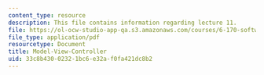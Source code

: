```yaml
---
content_type: resource
description: This file contains information regarding lecture 11.
file: https://ol-ocw-studio-app-qa.s3.amazonaws.com/courses/6-170-software-studio-spring-2013/33c8b43002321bc6e32af0fa421dc8b2_MIT6_170S13_11-mdl-vw-cntrl.pdf
file_type: application/pdf
resourcetype: Document
title: Model-View-Controller
uid: 33c8b430-0232-1bc6-e32a-f0fa421dc8b2
---
```

